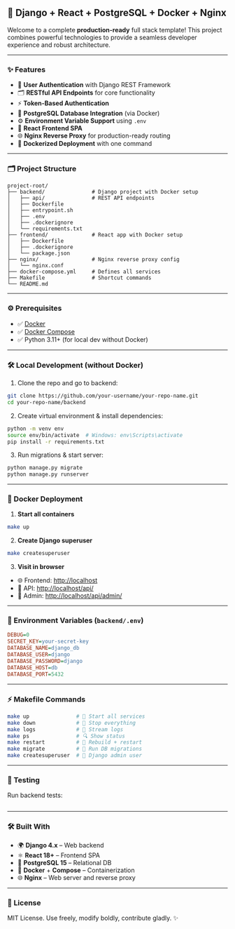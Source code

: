 
## 🚀 Django + React + PostgreSQL + Docker + Nginx

Welcome to a complete **production-ready** full stack template! This project combines powerful technologies to provide a seamless developer experience and robust architecture.

---

### ✨ Features
- 🔐 **User Authentication** with Django REST Framework
- 🗂️ **RESTful API Endpoints** for core functionality
- ⚡ **Token-Based Authentication**
- 🐘 **PostgreSQL Database Integration** (via Docker)
- ⚙️ **Environment Variable Support** using `.env`
- 🎨 **React Frontend SPA**
- 🌐 **Nginx Reverse Proxy** for production-ready routing
- 🐳 **Dockerized Deployment** with one command

---

### 🗂️ Project Structure
```
project-root/
├── backend/               # Django project with Docker setup
│   ├── api/               # REST API endpoints
│   ├── Dockerfile
│   ├── entrypoint.sh
│   ├── .env
│   ├── .dockerignore
│   └── requirements.txt
├── frontend/              # React app with Docker setup
│   ├── Dockerfile
│   ├── .dockerignore
│   └── package.json
├── nginx/                 # Nginx reverse proxy config
│   └── nginx.conf
├── docker-compose.yml     # Defines all services
├── Makefile               # Shortcut commands
└── README.md
```

---

### ⚙️ Prerequisites
- ✅ [Docker](https://www.docker.com/get-started)
- ✅ [Docker Compose](https://docs.docker.com/compose/)
- ✅ Python 3.11+ (for local dev without Docker)

---

### 🛠️ Local Development (without Docker)
1. Clone the repo and go to backend:
```bash
git clone https://github.com/your-username/your-repo-name.git
cd your-repo-name/backend
```
2. Create virtual environment & install dependencies:
```bash
python -m venv env
source env/bin/activate  # Windows: env\Scripts\activate
pip install -r requirements.txt
```
3. Run migrations & start server:
```bash
python manage.py migrate
python manage.py runserver
```

---

### 🚀 Docker Deployment

1. **Start all containers**
```bash
make up
```

2. **Create Django superuser**
```bash
make createsuperuser
```

3. **Visit in browser**
- 🌐 Frontend: [http://localhost](http://localhost)
- 🧩 API: [http://localhost/api/](http://localhost/api/)
- 🔐 Admin: [http://localhost/api/admin/](http://localhost/api/admin/)

---

### 🔐 Environment Variables (`backend/.env`)
```ini
DEBUG=0
SECRET_KEY=your-secret-key
DATABASE_NAME=django_db
DATABASE_USER=django
DATABASE_PASSWORD=django
DATABASE_HOST=db
DATABASE_PORT=5432
```

---

### ⚡ Makefile Commands
```bash
make up               # 🔼 Start all services
make down             # 🔽 Stop everything
make logs             # 📜 Stream logs
make ps               # 🔍 Show status
make restart          # 🔁 Rebuild + restart
make migrate          # 🧬 Run DB migrations
make createsuperuser  # 👤 Django admin user
```

---

### 🧪 Testing
Run backend tests:
```bash
```

---

### 🛠️ Built With
- 🌍 **Django 4.x** – Web backend
- ⚛️ **React 18+** – Frontend SPA
- 🐘 **PostgreSQL 15** – Relational DB
- 🐳 **Docker** + **Compose** – Containerization
- 🌐 **Nginx** – Web server and reverse proxy

---

### 📄 License
MIT License. Use freely, modify boldly, contribute gladly. ✨
